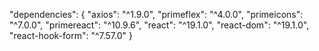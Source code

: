  "dependencies": {
    "axios": "^1.9.0",
    "primeflex": "^4.0.0",
    "primeicons": "^7.0.0",
    "primereact": "^10.9.6",
    "react": "^19.1.0",
    "react-dom": "^19.1.0",
    "react-hook-form": "^7.57.0"
  }
